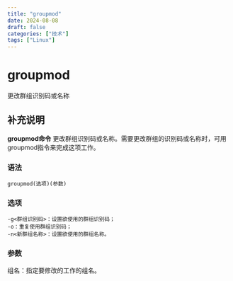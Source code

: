 ```yaml
---
title: "groupmod"
date: 2024-08-08
draft: false
categories: ["技术"]
tags: ["Linux"]
---
```

groupmod
===

更改群组识别码或名称

## 补充说明

**groupmod命令** 更改群组识别码或名称。需要更改群组的识别码或名称时，可用groupmod指令来完成这项工作。

###  语法

```shell
groupmod(选项)(参数)
```

###  选项

```shell
-g<群组识别码>：设置欲使用的群组识别码；
-o：重复使用群组识别码；
-n<新群组名称>：设置欲使用的群组名称。
```

###  参数

组名：指定要修改的工作的组名。


